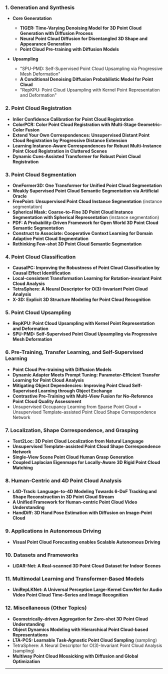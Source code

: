 

### 1. **Generation and Synthesis**
- **Core Generatation**
  - **TIGER: Time-Varying Denoising Model for 3D Point Cloud Generation with Diffusion Process**
  - **Neural Point Cloud Diffusion for Disentangled 3D Shape and Appearance Generation**
  - **Point Cloud Pre-training with Diffusion Models**
 
    
- **Upsampling**
  - "SPU-PMD: Self-Supervised Point Cloud Upsampling via Progressive Mesh Deformation"
  - **A Conditional Denoising Diffusion Probabilistic Model for Point Cloud**
  - "RepKPU: Point Cloud Upsampling with Kernel Point Representation and Deformation"

### 2. **Point Cloud Registration**
- **Inlier Confidence Calibration for Point Cloud Registration**
- **ColorPCR: Color Point Cloud Registration with Multi-Stage Geometric-Color Fusion**
- **Extend Your Own Correspondences: Unsupervised Distant Point Cloud Registration by Progressive Distance Extension**
- **Learning Instance-Aware Correspondences for Robust Multi-Instance Point Cloud Registration in Cluttered Scenes**
- **Dynamic Cues-Assisted Transformer for Robust Point Cloud Registration**

### 3. **Point Cloud Segmentation**
- **OneFormer3D: One Transformer for Unified Point Cloud Segmentation**
- **Weakly Supervised Point Cloud Semantic Segmentation via Artificial Oracle**
- **FreePoint: Unsupervised Point Cloud Instance Segmentation** (instance segmentation)
- **Spherical Mask: Coarse-to-Fine 3D Point Cloud Instance Segmentation with Spherical Representation** (instance segmentation)
- **PDF: A Probability-Driven Framework for Open World 3D Point Cloud Semantic Segmentation**
- **Construct to Associate: Cooperative Context Learning for Domain Adaptive Point Cloud Segmentation**
- **Rethinking Few-shot 3D Point Cloud Semantic Segmentation**

### 4. **Point Cloud Classification**
- **CausalPC: Improving the Robustness of Point Cloud Classification by Causal Effect Identification**
- **Local-consistent Transformation Learning for Rotation-invariant Point Cloud Analysis**
- **TetraSphere: A Neural Descriptor for O(3)-Invariant Point Cloud Analysis**
- **X-3D: Explicit 3D Structure Modeling for Point Cloud Recognition**

### 5. **Point Cloud Upsampling**
- **RepKPU: Point Cloud Upsampling with Kernel Point Representation and Deformation**
- **SPU-PMD: Self-Supervised Point Cloud Upsampling via Progressive Mesh Deformation**

### 6. **Pre-Training, Transfer Learning, and Self-Supervised Learning**
- **Point Cloud Pre-training with Diffusion Models**
- **Dynamic Adapter Meets Prompt Tuning: Parameter-Efficient Transfer Learning for Point Cloud Analysis**
- **Mitigating Object Dependencies: Improving Point Cloud Self-Supervised Learning through Object Exchange**
- **Contrastive Pre-Training with Multi-View Fusion for No-Reference Point Cloud Quality Assessment**
- Unsupervised Occupancy Learning from Sparse Point Cloud
= Unsupervised Template-assisted Point Cloud Shape Correspondence Network


### 7. **Localization, Shape Correspondence, and Grasping**
- **Text2Loc: 3D Point Cloud Localization from Natural Language**
- **Unsupervised Template-assisted Point Cloud Shape Correspondence Network**
- **Single-View Scene Point Cloud Human Grasp Generation**
- **Coupled Laplacian Eigenmaps for Locally-Aware 3D Rigid Point Cloud Matching**

### 8. **Human-Centric and 4D Point Cloud Analysis**
- **L4D-Track: Language-to-4D Modeling Towards 6-DoF Tracking and Shape Reconstruction in 3D Point Cloud Stream**
- **A Unified Framework for Human-centric Point Cloud Video Understanding**
- **HandDiff: 3D Hand Pose Estimation with Diffusion on Image-Point Cloud**

### 9. **Applications in Autonomous Driving**
- **Visual Point Cloud Forecasting enables Scalable Autonomous Driving**

### 10. **Datasets and Frameworks**
- **LiDAR-Net: A Real-scanned 3D Point Cloud Dataset for Indoor Scenes**

### 11. **Multimodal Learning and Transformer-Based Models**
- **UniRepLKNet: A Universal Perception Large-Kernel ConvNet for Audio Video Point Cloud Time-Series and Image Recognition**

### 12. **Miscellaneous (Other Topics)**
- **Geometrically-driven Aggregation for Zero-shot 3D Point Cloud Understanding**
- **Object Dynamics Modeling with Hierarchical Point Cloud-based Representations**
- **LTA-PCS: Learnable Task-Agnostic Point Cloud Sampling** (sampling)
- TetraSphere: A Neural Descriptor for O(3)-Invariant Point Cloud Analysis (sampling)
- **Multiway Point Cloud Mosaicking with Diffusion and Global Optimization**

---


